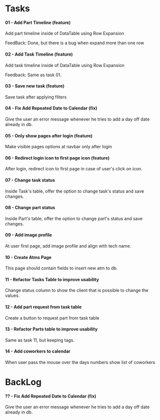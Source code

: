 # Tasks

#### 01 - Add Part Timeline (feature)

Add part timeline inside of DataTable using Row Expansion

FeedBack: Done, but there is a bug when expand more than one row

#### 02 - Add Task Timeline (feature)

Add task timeline inside of DataTable using Row Expansion

Feedback: Same as task 01.

#### 03 - Save new task (feature)

Save task after applying filters

#### 04 - Fix Add Repeated Date to Calendar (fix)

Give the user an error message whenever he tries to add a day off date already in db.

#### 05 - Only show pages after login (feature)

Make visible pages options at navbar only after login

#### 06 - Redirect login icon to first page icon (feature)

After login, redirect icon to first page in case of user's click on icon.

#### 07 - Change task status 

Inside Task's table, offer the option to change task's status and save changes.

#### 08 - Change part status

Inside Part's table, offer the option to change part's status and save changes.

#### 09 - Add image profile

At user first page, add image profile and align with tech name.

#### 10 - Create Atms Page

This page should contain fields to insert new atm to db.

#### 11 - Refactor Tasks Table to improve usability

Change status column to show the client that is possible to change the values.

#### 12 - Add part request from task table

Create a button to request part from task table

#### 13 - Refactor Parts table to improve usability

Same as task 11, but keeping tags.

#### 14 - Add coworkers to calendar

When user pass the mouse over the days numbers show list of coworkers




# BackLog

#### ?? - Fix Add Repeated Date to Calendar (fix)

Give the user an error message whenever he tries to add a day off date already in db.